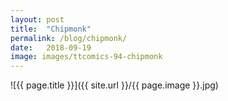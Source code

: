 ```yaml
---
layout: post
title:  "Chipmonk"
permalink: /blog/chipmonk/
date:   2018-09-19
image: images/ttcomics-94-chipmonk
---
```

![{{ page.title }}]({{ site.url }}/{{ page.image }}.jpg)
